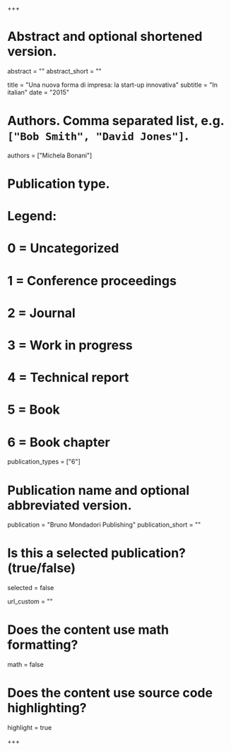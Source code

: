 +++
# Abstract and optional shortened version.
abstract = ""
abstract_short = ""

title = "Una nuova forma di impresa: la start-up innovativa"
subtitle = "In italian"
date = "2015"

# Authors. Comma separated list, e.g. `["Bob Smith", "David Jones"]`.
authors = ["Michela Bonani"]

# Publication type.
# Legend:
# 0 = Uncategorized
# 1 = Conference proceedings
# 2 = Journal
# 3 = Work in progress
# 4 = Technical report
# 5 = Book
# 6 = Book chapter
publication_types = ["6"]

# Publication name and optional abbreviated version.
publication = "Bruno Mondadori Publishing"
publication_short = ""

# Is this a selected publication? (true/false)
selected = false

url_custom = ""


# Does the content use math formatting?
math = false 

# Does the content use source code highlighting?
highlight = true


+++
